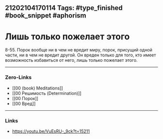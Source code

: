 21202104170114
Tags: #type_finished #book_snippet  #aphorism 
---
# Лишь только пожелает этого 
8-55. Порок вообще ни в чем не вредит миру, порок, присущий одной части, ни в чем не вредит другой. Он вреден только для того, кто имеет возможность избавиться от него, лишь только пожелает этого. 

---
### Zero-Links
- [[00 (book) Meditations]]
- [[00 Решимость (Determination)]]
- [[00 Порок]]
- [[00 Вред]]
---
### Links
- https://youtu.be/VuEsRU-_9ck?t=15211